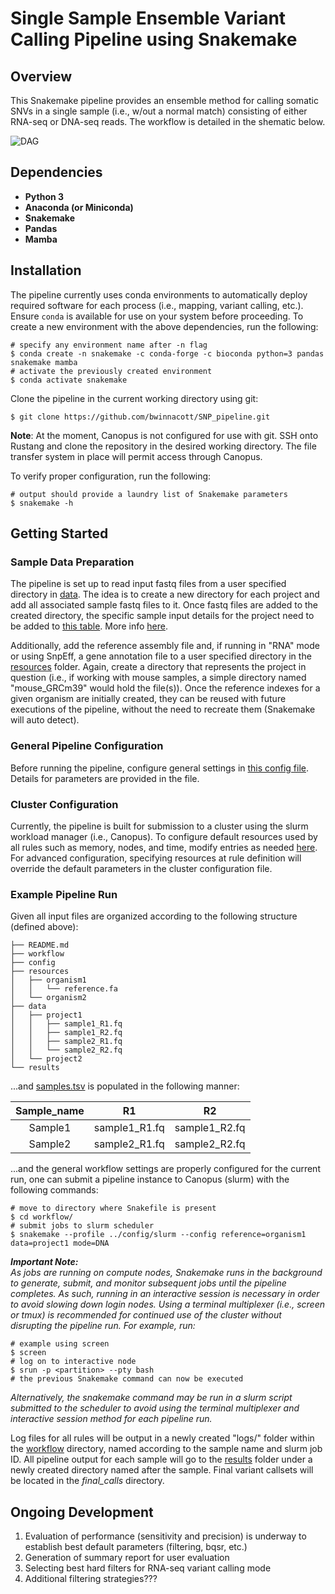 # Single Sample Ensemble Variant Calling Pipeline using Snakemake
## Overview
This Snakemake pipeline provides an ensemble method for calling somatic SNVs in a single sample (i.e., w/out a normal match) 
consisting of either RNA-seq or DNA-seq reads. The workflow is detailed in the shematic below.

![DAG](../media/dag.png?raw=true)

## Dependencies
* **Python 3**
* **Anaconda (or Miniconda)**
* **Snakemake**
* **Pandas**
* **Mamba**

## Installation
The pipeline currently uses conda environments to automatically deploy required software for each process (i.e., mapping, variant calling, etc.). 
Ensure `conda` is available for use on your system before proceeding. To create a new environment with the above dependencies, run the following:
```
# specify any environment name after -n flag
$ conda create -n snakemake -c conda-forge -c bioconda python=3 pandas snakemake mamba
# activate the previously created environment
$ conda activate snakemake
```

Clone the pipeline in the current working directory using git:
```
$ git clone https://github.com/bwinnacott/SNP_pipeline.git
```

**Note**: At the moment, Canopus is not configured for use with git. SSH onto Rustang and clone the repository in the desired working directory. 
The file transfer system in place will permit access through Canopus.

To verify proper configuration, run the following:
```
# output should provide a laundry list of Snakemake parameters
$ snakemake -h
```

## Getting Started
### Sample Data Preparation
The pipeline is set up to read input fastq files from a user specified directory in [data](data/). The idea is to create a new directory 
for each project and add all associated sample fastq files to it. Once fastq files are added to the created directory, the specific sample 
input details for the project need to be added to [this table](config/samples.tsv). More info [here](config/).

Additionally, add the reference assembly file and, if running in "RNA" mode or using SnpEff, a gene annotation file to a user specified directory 
in the [resources](resources/) folder. Again, create a directory that represents the project in question (i.e., if working with mouse samples, 
a simple directory named "mouse_GRCm39" would hold the file(s)). Once the reference indexes for a given organism are initially created, they 
can be reused with future executions of the pipeline, without the need to recreate them (Snakemake will auto detect). 

### General Pipeline Configuration
Before running the pipeline, configure general settings in [this config file](config/config.yaml). Details for parameters are provided in 
the file. 

### Cluster Configuration
Currently, the pipeline is built for submission to a cluster using the slurm workload manager (i.e., Canopus). To configure default resources 
used by all rules such as memory, nodes, and time, modify entries as needed [here](config/slurm/config.yaml). For advanced configuration, 
specifying resources at rule definition will override the default parameters in the cluster configuration file.

### Example Pipeline Run
Given all input files are organized according to the following structure (defined above):

```
├── README.md
├── workflow
├── config
├── resources
│   ├── organism1
│   │   └── reference.fa
│   └── organism2
├── data
│   ├── project1
│   │   ├── sample1_R1.fq
│   │   ├── sample1_R2.fq
│   │   ├── sample2_R1.fq
│   │   └── sample2_R2.fq
│   └── project2
└── results
```

...and [samples.tsv](config/samples.tsv) is populated in the following manner:

| Sample_name | R1 | R2 |
| :---: | :---: | :---: |
| Sample1 | sample1_R1.fq | sample1_R2.fq |
| Sample2 | sample2_R1.fq | sample2_R2.fq |

...and the general workflow settings are properly configured for the current run, one can submit a pipeline instance to Canopus 
(slurm) with the following commands:

```
# move to directory where Snakefile is present
$ cd workflow/
# submit jobs to slurm scheduler
$ snakemake --profile ../config/slurm --config reference=organism1 data=project1 mode=DNA
```

***Important Note:***  
*As jobs are running on compute nodes, Snakemake runs in the background to generate, submit, and monitor subsequent jobs until the* 
*pipeline completes. As such, running in an interactive session is necessary in order to avoid slowing down login nodes. Using a terminal* 
*multiplexer (i.e., screen or tmux) is recommended for continued use of the cluster without disrupting the pipeline run. For example, run:*

```
# example using screen
$ screen
# log on to interactive node
$ srun -p <partition> --pty bash
# the previous Snakemake command can now be executed
```

*Alternatively, the snakemake command may be run in a slurm script submitted to the scheduler to avoid using the terminal multiplexer and* 
*interactive session method for each pipeline run.*

Log files for all rules will be output in a newly created "logs/" folder within the [workflow](workflow/) directory, named according to the 
sample name and slurm job ID. All pipeline output for each sample will go to the [results](results/) folder under a newly created directory 
named after the sample. Final variant callsets will be located in the *final_calls* directory.

## Ongoing Development
1. Evaluation of performance (sensitivity and precision) is underway to establish best default parameters (filtering, bqsr, etc.)
2. Generation of summary report for user evaluation
3. Selecting best hard filters for RNA-seq variant calling mode
4. Additional filtering strategies???